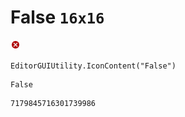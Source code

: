 # False `16x16`
<img src="/img/False.png" width=16 height=16>

``` CSharp
EditorGUIUtility.IconContent("False")
```
```
False
```
```
7179845716301739986
```
